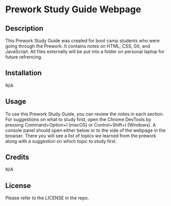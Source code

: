 # Prework Study Guide Webpage

## Description

This Prework Study Guide was created for boot camp students who were going through the Prework. It contains notes on HTML, CSS, Git, and JavaScript. All files externally will be put into a folder on personal laptop for future refrencing.

## Installation

N/A

## Usage

To use this Prework Study Guide, you can review the notes in each section. For suggestions on what to study first, open the Chrome DevTools by pressing Command+Option+I (macOS) or Control+Shift+I (Windows). A console panel should open either below or to the side of the webpage in the browser. There you will see a list of topics we learned from the prework along with a suggestion on which topic to study first.

## Credits

N/A

## License

Please refer to the LICENSE in the repo.
